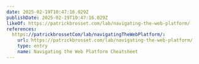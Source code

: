 ```yaml
---
date: 2025-02-19T10:47:16.029Z
publishDate: 2025-02-19T10:47:16.029Z
likeOf: https://patrickbrosset.com/lab/navigating-the-web-platform/
references:
  https://patrickbrossetCom/lab/navigatingTheWebPlatform/:
    url: https://patrickbrosset.com/lab/navigating-the-web-platform/
    type: entry
    name: Navigating the Web Platform Cheatsheet
---
```

